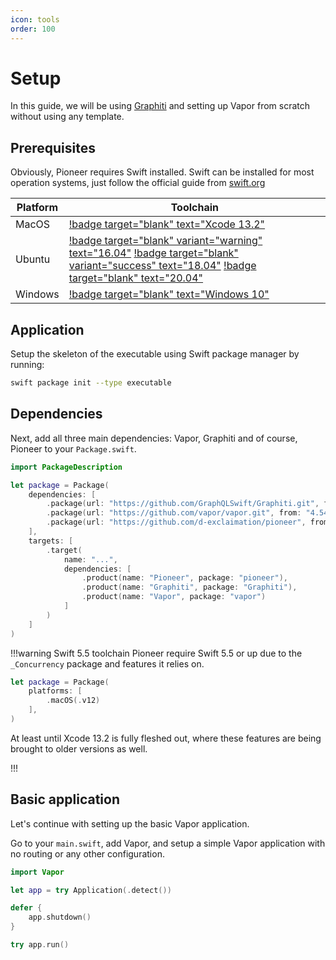 ```yaml
---
icon: tools
order: 100
---
```


# Setup

In this guide, we will be using [Graphiti](https://github.com/GraphQLSwift/Graphiti) and setting up Vapor from scratch without using any template.

## Prerequisites

Obviously, Pioneer requires Swift installed. Swift can be installed for most operation systems, just follow the official guide from [swift.org](https://www.swift.org/download/)

| Platform | Toolchain                                                                                                                                                                                                                                                                                                                                                                                                                                                                                                            |
| -------- | -------------------------------------------------------------------------------------------------------------------------------------------------------------------------------------------------------------------------------------------------------------------------------------------------------------------------------------------------------------------------------------------------------------------------------------------------------------------------------------------------------------------- |
| MacOS    | [!badge target="blank" text="Xcode 13.2"](https://download.swift.org/swift-5.5.2-release/xcode/swift-5.5.2-RELEASE/swift-5.5.2-RELEASE-osx.pkg)                                                                                                                                                                                                                                                                                                                                                                      |
| Ubuntu   | [!badge target="blank" variant="warning" text="16.04"](https://download.swift.org/swift-5.5.2-release/ubuntu1604/swift-5.5.2-RELEASE/swift-5.5.2-RELEASE-ubuntu16.04.tar.gz) [!badge target="blank" variant="success" text="18.04"](https://download.swift.org/swift-5.5.2-release/ubuntu1804/swift-5.5.2-RELEASE/swift-5.5.2-RELEASE-ubuntu18.04.tar.gz) [!badge target="blank" text="20.04"](https://download.swift.org/swift-5.5.2-release/ubuntu2004/swift-5.5.2-RELEASE/swift-5.5.2-RELEASE-ubuntu20.04.tar.gz) |
| Windows  | [!badge target="blank" text="Windows 10"](https://download.swift.org/swift-5.5.2-release/windows10/swift-5.5.2-RELEASE/swift-5.5.2-RELEASE-windows10.exe)                                                                                                                                                                                                                                                                                                                                                            |

## Application

Setup the skeleton of the executable using Swift package manager by running:

```bash
swift package init --type executable
```

## Dependencies

Next, add all three main dependencies: Vapor, Graphiti and of course, Pioneer to your `Package.swift`.

```swift Package.swift
import PackageDescription

let package = Package(
    dependencies: [
        .package(url: "https://github.com/GraphQLSwift/Graphiti.git", from: "1.0.0"),
        .package(url: "https://github.com/vapor/vapor.git", from: "4.54.0"),
        .package(url: "https://github.com/d-exclaimation/pioneer", from: "0.4.3")
    ],
    targets: [
        .target(
            name: "...",
            dependencies: [
                .product(name: "Pioneer", package: "pioneer"),
                .product(name: "Graphiti", package: "Graphiti"),
                .product(name: "Vapor", package: "vapor")
            ]
        )
    ]
)
```

!!!warning Swift 5.5 toolchain
Pioneer require Swift 5.5 or up due to the `_Concurrency` package and features it relies on.

```swift Specifying requirement for Swift 5.5
let package = Package(
    platforms: [
        .macOS(.v12)
    ],
)
```

At least until Xcode 13.2 is fully fleshed out, where these features are being brought to older versions as well.

!!!

## Basic application

Let's continue with setting up the basic Vapor application.

Go to your `main.swift`, add Vapor, and setup a simple Vapor application with no routing or any other configuration.

```swift main.swift
import Vapor

let app = try Application(.detect())

defer {
    app.shutdown()
}

try app.run()
```
